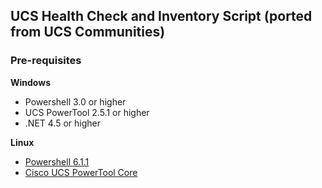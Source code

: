 ## UCS Health Check and Inventory Script (ported from UCS Communities)

### Pre-requisites

**Windows**
- Powershell 3.0 or higher
- UCS PowerTool 2.5.1 or higher
- .NET 4.5 or higher

**Linux**
- [Powershell 6.1.1](https://github.com/PowerShell/PowerShell/releases/tag/v6.1.1)
- [Cisco UCS PowerTool Core](https://community.cisco.com/t5/cisco-developed-ucs-integrations/cisco-ucs-powertool-core-suite-for-powershell-core-modules-for/ta-p/3643354)